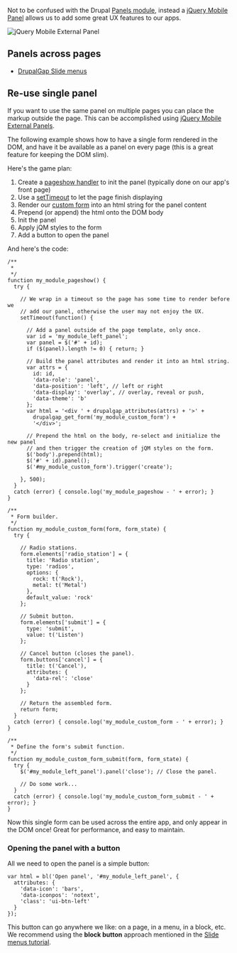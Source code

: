 Not to be confused with the Drupal [Panels module](https://drupal.org/project/panels), instead a [jQuery Mobile Panel](http://demos.jquerymobile.com/1.4.5/panel/) allows us to add some great UX features to our apps.

![jQuery Mobile External Panel](http://drupalgap.org/sites/default/files/external-panel.png)

## Panels across pages

- [DrupalGap Slide menus](../Menus/Slide_Menus)

## Re-use single panel

If you want to use the same panel on multiple pages you can place the markup outside the page. This can be accomplished using [jQuery Mobile External Panels](http://demos.jquerymobile.com/1.4.5/panel-external/).

The following example shows how to have a single form rendered in the DOM, and have it be available as a panel on every page (this is a great feature for keeping the DOM slim).

Here's the game plan:

1. Create a [pageshow handler](../Pages/Page_Events) to init the panel (typically done on our app's front page)
2. Use a [setTimeout](http://www.w3schools.com/jsref/met_win_settimeout.asp) to let the page finish displaying
3. Render our [custom form](../Forms/Creating_a_Custom_Form) into an html string for the panel content
4. Prepend (or append) the html onto the DOM body
5. Init the panel
6. Apply jQM styles to the form
7. Add a button to open the panel

And here's the code:

```
/**
 *
 */
function my_module_pageshow() {
  try {

    // We wrap in a timeout so the page has some time to render before we
    // add our panel, otherwise the user may not enjoy the UX.
    setTimeout(function() {

      // Add a panel outside of the page template, only once.
      var id = 'my_module_left_panel';
      var panel = $('#' + id);
      if ($(panel).length != 0) { return; }

      // Build the panel attributes and render it into an html string.
      var attrs = {
        id: id,
        'data-role': 'panel',
        'data-position': 'left', // left or right
        'data-display': 'overlay', // overlay, reveal or push,
        'data-theme': 'b'
      };
      var html = '<div ' + drupalgap_attributes(attrs) + '>' +
        drupalgap_get_form('my_module_custom_form') +
        '</div>';

      // Prepend the html on the body, re-select and initialize the new panel
      // and then trigger the creation of jQM styles on the form.
      $('body').prepend(html);
      $('#' + id).panel();
      $('#my_module_custom_form').trigger('create');

    }, 500);
  }
  catch (error) { console.log('my_module_pageshow - ' + error); }
}

/**
 * Form builder.
 */
function my_module_custom_form(form, form_state) {
  try {

    // Radio stations.
    form.elements['radio_station'] = {
      title: 'Radio station',
      type: 'radios',
      options: {
        rock: t('Rock'),
        metal: t('Metal')
      },
      default_value: 'rock'
    };

    // Submit button.
    form.elements['submit'] = {
      type: 'submit',
      value: t('Listen')
    };

    // Cancel button (closes the panel).
    form.buttons['cancel'] = {
      title: t('Cancel'),
      attributes: {
        'data-rel': 'close'
      }
    };

    // Return the assembled form.
    return form;
  }
  catch (error) { console.log('my_module_custom_form - ' + error); }
}

/**
 * Define the form's submit function.
 */
function my_module_custom_form_submit(form, form_state) {
  try {
    $('#my_module_left_panel').panel('close'); // Close the panel.

    // Do some work...
  }
  catch (error) { console.log('my_module_custom_form_submit - ' + error); }
}
```

Now this single form can be used across the entire app, and only appear in the DOM once! Great for performance, and easy to maintain.

### Opening the panel with a button

All we need to open the panel is a simple button:

```
var html = bl('Open panel', '#my_module_left_panel', {
  attributes: {
    'data-icon': 'bars',
    'data-iconpos': 'notext',
    'class': 'ui-btn-left'
  }
});
```

This button can go anywhere we like: on a page, in a menu, in a block, etc. We recommend using the **block button** approach mentioned in the [Slide menus tutorial](../Menus/Slide_Menus).